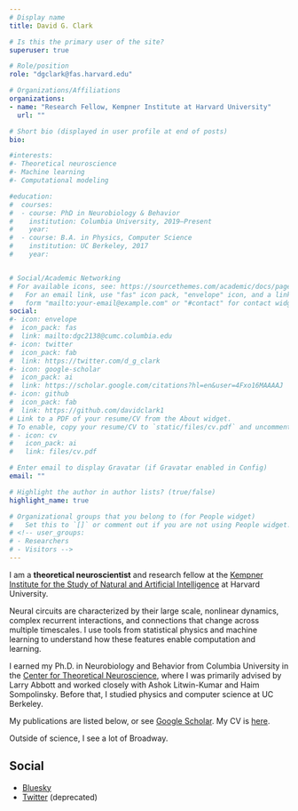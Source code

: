 ```yaml
---
# Display name
title: David G. Clark

# Is this the primary user of the site?
superuser: true

# Role/position
role: "dgclark@fas.harvard.edu"

# Organizations/Affiliations
organizations:
- name: "Research Fellow, Kempner Institute at Harvard University"
  url: ""

# Short bio (displayed in user profile at end of posts)
bio:

#interests:
#- Theoretical neuroscience
#- Machine learning
#- Computational modeling

#education:
#  courses:
#  - course: PhD in Neurobiology & Behavior
#    institution: Columbia University, 2019–Present
#    year:
#  - course: B.A. in Physics, Computer Science
#    institution: UC Berkeley, 2017
#    year: 


# Social/Academic Networking
# For available icons, see: https://sourcethemes.com/academic/docs/page-builder/#icons
#   For an email link, use "fas" icon pack, "envelope" icon, and a link in the
#   form "mailto:your-email@example.com" or "#contact" for contact widget.
social:
#- icon: envelope
#  icon_pack: fas
#  link: mailto:dgc2138@cumc.columbia.edu
#- icon: twitter
#  icon_pack: fab
#  link: https://twitter.com/d_g_clark
#- icon: google-scholar
#  icon_pack: ai
#  link: https://scholar.google.com/citations?hl=en&user=4Fxo16MAAAAJ
#- icon: github
#  icon_pack: fab
#  link: https://github.com/davidclark1
# Link to a PDF of your resume/CV from the About widget.
# To enable, copy your resume/CV to `static/files/cv.pdf` and uncomment the lines below.
# - icon: cv
#   icon_pack: ai
#   link: files/cv.pdf

# Enter email to display Gravatar (if Gravatar enabled in Config)
email: ""

# Highlight the author in author lists? (true/false)
highlight_name: true

# Organizational groups that you belong to (for People widget)
#   Set this to `[]` or comment out if you are not using People widget.
# <!-- user_groups:
# - Researchers
# - Visitors -->
---
```

I am a **theoretical neuroscientist** and research fellow at the [Kempner Institute for the Study of Natural and Artificial Intelligence](https://kempnerinstitute.harvard.edu/) at Harvard University.  

Neural circuits are characterized by their large scale, nonlinear dynamics, complex recurrent interactions, and connections that change across multiple timescales. I use tools from statistical physics and machine learning to understand how these features enable computation and learning.

I earned my Ph.D. in Neurobiology and Behavior from Columbia University in the [Center for Theoretical Neuroscience](https://ctn.zuckermaninstitute.columbia.edu/), where I was primarily advised by Larry Abbott and worked closely with Ashok Litwin-Kumar and Haim Sompolinsky. Before that, I studied physics and computer science at UC Berkeley.  


<!-- 
<span style="color:magenta">**Update:**</span>
Starting Fall 2025, I will be a 

 Please get in touch if you would like to collaborate!
 -->

My publications are listed below, or see [Google Scholar](https://scholar.google.com/citations?user=4Fxo16MAAAAJ). My CV is [here](/media/David_G_Clark_CV.pdf).

Outside of science, I see a lot of Broadway.

## Social
* [Bluesky](https://bsky.app/profile/david-g-clark.bsky.social)
* [Twitter](https://twitter.com/d_g_clark) (deprecated)

<!-- ## Education
* **PhD in Neurobiology and Behavior**  
  Columbia University, 2019-2025
* **BA in Physics, Computer Science**  
  UC Berkeley, 2017 -->

